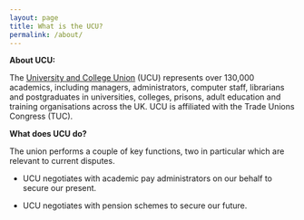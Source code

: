 ```yaml
---
layout: page
title: What is the UCU?
permalink: /about/
---
```


**About UCU:**

The [University and College Union](https://www.ucu.org.uk) (UCU) represents over 130,000 academics, including managers, administrators, computer staff, librarians and postgraduates in universities, colleges, prisons, adult education and training organisations across the UK. UCU is affiliated with the Trade Unions Congress (TUC).

**What does UCU do?**

The union performs a couple of key functions, two in particular which are relevant to current disputes.

-	UCU negotiates with academic pay administrators on our behalf to secure our present.

-	UCU negotiates with pension schemes to secure our future.




